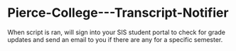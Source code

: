 # Pierce-College---Transcript-Notifier
When script is ran, will sign into your SIS student portal to check for grade updates and send an email to you if there are any for a specific semester.
